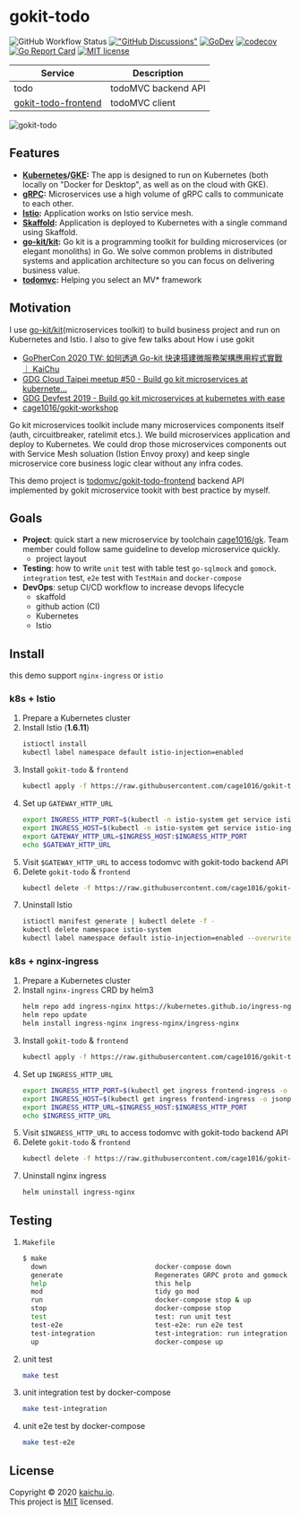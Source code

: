 # gokit-todo

![GitHub Workflow Status](https://github.com/cage1016/gokit-todo/workflows/ci/badge.svg)
[!["GitHub Discussions"](https://img.shields.io/badge/%20GitHub-%20Discussions-gray.svg?longCache=true&logo=github&colorB=purple)](https://github.com/cage1016/gokit-todo/discussions)
[![GoDev](https://img.shields.io/badge/go.dev-reference-007d9c?logo=go&logoColor=white&style=flat-square)](https://pkg.go.dev/github.com/cage1016/gokit-todo)
[![codecov](https://codecov.io/gh/cage1016/gokit-todo/branch/master/graph/badge.svg)](https://codecov.io/gh/cage1016/gokit-todo)
[![Go Report Card](https://goreportcard.com/badge/cage1016/gokit-todo)](https://goreportcard.com/report/cage1016/gokit-todo)
[![MIT license](https://img.shields.io/badge/License-MIT-blue.svg)](https://lbesson.mit-license.org/)

| Service  | Description           |
| -------- | --------------------- |
| todo     | todoMVC backend API   |
| [gokit-todo-frontend](https://github.com/cage1016/gokit-todo-frontend)| todoMVC client        |

![gokit-todo](image.gif)

## Features

- **[Kubernetes](https://kubernetes.io)/[GKE](https://cloud.google.com/kubernetes-engine/):**
  The app is designed to run on Kubernetes (both locally on "Docker for
  Desktop", as well as on the cloud with GKE).
- **[gRPC](https://grpc.io):** Microservices use a high volume of gRPC calls to
  communicate to each other.
- **[Istio](https://istio.io):** Application works on Istio service mesh.
- **[Skaffold](https://skaffold.dev):** Application
  is deployed to Kubernetes with a single command using Skaffold.
- **[go-kit/kit](https://github.com/go-kit/kit):** Go kit is a programming toolkit for building microservices (or elegant monoliths) in Go. We solve common problems in distributed systems and application architecture so you can focus on delivering business value.
- **[todomvc](https://github.com/tastejs/todomvc):** Helping you select an MV* framework

## Motivation

I use [go-kit/kit](https://github.com/go-kit/kit)(microservices toolkit) to build business project and run on Kubernetes and Istio. I also to give few talks about How i use gokit
 - [GoPherCon 2020 TW: 如何透過 Go-kit 快速搭建微服務架構應用程式實戰 ｜ KaiChu](https://kaichu.io/posts/gokit-engineering-operation/)
 - [GDG Cloud Taipei meetup #50 - Build go kit microservices at kubernete…](https://www2.slideshare.net/cagechung/gdg-cloud-taipei-meetup-50-build-go-kit-microservices-at-kubernetes-with-ease-206252668)
- [GDG Devfest 2019 - Build go kit microservices at kubernetes with ease](https://www2.slideshare.net/cagechung/gdg-devfest-2019-build-go-kit-microservices-at-kubernetes-with-ease)
- [cage1016/gokit-workshop](https://github.com/cage1016/gokit-workshop)

Go kit microservices toolkit include many microservices components itself (auth, circuitbreaker, ratelimit etcs.). We build microservices application and deploy to Kubernetes. We could drop those microservices components out with Service Mesh soluation (Istion Envoy proxy) and keep single microservice core business logic clear without any infra codes.

This demo project is [todomvc/gokit-todo-frontend](https://github.com/cage1016/gokit-todo-frontend) backend API implemented by gokit microservice tookit with best practice by myself.

## Goals
- **Project**: quick start a new microservice by toolchain [cage1016/gk](https://github.com/cage1016/gk/tree/feature/gokitconsulk8sistio). Team member could follow same guideline to develop microservice quickly.
  - project layout
- **Testing**: how to write `unit` test with table test `go-sqlmock` and `gomock`. `integration` test, `e2e` test with `TestMain` and `docker-compose`
- **DevOps**: setup CI/CD workflow to increase devops lifecycle
  - skaffold
  - github action (CI)
  - Kubernetes
  - Istio
## Install

this demo support `nginx-ingress` or `istio`

### k8s + Istio 

1. Prepare a Kubernetes cluster
2. Install Istio (**1.6.11**)
    ```sh
    istioctl install
    kubectl label namespace default istio-injection=enabled
    ```
3. Install `gokit-todo` & `frontend`
    ```sh
    kubectl apply -f https://raw.githubusercontent.com/cage1016/gokit-todo/master/deployments/k8s-istio.yaml
    ```
4. Set up `GATEWAY_HTTP_URL`
    ```sh
    export INGRESS_HTTP_PORT=$(kubectl -n istio-system get service istio-ingressgateway -o jsonpath='{.spec.ports[?(@.name=="http2")].port}')
    export INGRESS_HOST=$(kubectl -n istio-system get service istio-ingressgateway -o jsonpath='{.status.loadBalancer.ingress[0].hostname}')
    export GATEWAY_HTTP_URL=$INGRESS_HOST:$INGRESS_HTTP_PORT
    echo $GATEWAY_HTTP_URL
    ```
5. Visit `$GATEWAY_HTTP_URL` to access todomvc with gokit-todo backend API
6. Delete `gokit-todo` & `frontend`
    ```sh
    kubectl delete -f https://raw.githubusercontent.com/cage1016/gokit-todo/master/deployments/k8s-istio.yaml
    ```
7. Uninstall Istio
    ```sh
    istioctl manifest generate | kubectl delete -f -
    kubectl delete namespace istio-system
    kubectl label namespace default istio-injection=enabled --overwrite
    ```

### k8s + nginx-ingress

1. Prepare a Kubernetes cluster
2. Install `nginx-ingress` CRD by helm3
    ```sh
    helm repo add ingress-nginx https://kubernetes.github.io/ingress-nginx
    helm repo update
    helm install ingress-nginx ingress-nginx/ingress-nginx
    ```
3. Install `gokit-todo` & `frontend`
    ```sh
    kubectl apply -f https://raw.githubusercontent.com/cage1016/gokit-todo/master/deployments/k8s-nginx-ingress.yaml
    ```
4. Set up `INGRESS_HTTP_URL`
    ```sh
    export INGRESS_HTTP_PORT=$(kubectl get ingress frontend-ingress -o jsonpath='{.spec.rules.*.http.paths.*.backend.servicePort}')
    export INGRESS_HOST=$(kubectl get ingress frontend-ingress -o jsonpath='{.status.loadBalancer.ingress.*.hostname}')
    export INGRESS_HTTP_URL=$INGRESS_HOST:$INGRESS_HTTP_PORT
    echo $INGRESS_HTTP_URL
    ```
5. Visit `$INGRESS_HTTP_URL` to access todomvc with gokit-todo backend API
6. Delete `gokit-todo` & `frontend`
    ```sh
    kubectl delete -f https://raw.githubusercontent.com/cage1016/gokit-todo/master/deployments/k8s-nginx-ingress.yaml
    ```
7. Uninstall nginx ingress
    ```sh
    helm uninstall ingress-nginx
    ```  

## Testing

1. `Makefile`
    ```sh
    $ make
      down                           docker-compose down
      generate                       Regenerates GRPC proto and gomock
      help                           this help
      mod                            tidy go mod
      run                            docker-compose stop & up
      stop                           docker-compose stop
      test                           test: run unit test
      test-e2e                       test-e2e: run e2e test
      test-integration               test-integration: run integration test
      up                             docker-compose up
    ```
2. unit test
    ```sh
    make test
    ```
3. unit integration test by docker-compose
    ```sh
    make test-integration
    ```
4. unit e2e test by docker-compose
    ```sh
    make test-e2e
    ```
## License

Copyright © 2020 [kaichu.io](https://kaichu.io/).<br />
This project is [MIT](https://github.com/cage1016/gokit-todo/blob/master/LICENSE) licensed.